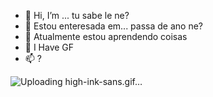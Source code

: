 - 👋 Hi, I’m ... tu sabe le ne?
- 👀 Estou enteresada em... passa de ano ne?
- 🌱 Atualmente estou aprendendo coisas
- 💞️ I Have GF
- 📫 ?

![Uploading high-ink-sans.gif…]()

<!---
opaalicya/opaalicya is a ✨ special ✨ repository because its `README.md` (this file) appears on your GitHub profile.
You can click the Preview link to take a look at your changes.
--->
